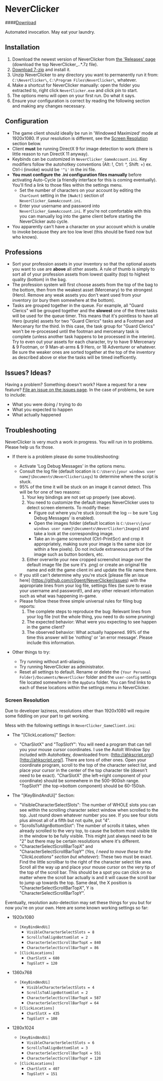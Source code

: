 # NeverClicker
####[Download](https://github.com/nsan1129/NeverClicker/releases)

Automated invocation. May eat your laundry.


## Installation
1. Download the newest version of NeverClicker from [the 'Releases' page](https://github.com/nsan1129/NeverClicker/releases) (download the top NeverClicker_*.*.*.7z file).
2. [Download 7-zip](http://www.7-zip.org/download.html) and install it. 
3. Unzip NeverClicker to any directory you want to permanently run it from: `C:\NeverClicker\`, `C:\Program Files\NeverClicker\`, whatever.
4. Make a shortcut for NeverClicker manually: open the folder you extracted to, right click `NeverClicker.exe` and click pin to start. 
5. The options menu will open on your first run. Do what it says.
6. Ensure your configuration is correct by reading the following section and making any changes necessary.


## Configuration
- The game client should ideally be run in 'Windowed Maximized' mode at 1920x1080. If your resolution is different, see the [Screen Resolution](#screen-resolution) section below.
- Client **must** be running DirectX 9 for image detection to work (there is little reason to run DirectX 11 anyway).
- Keybinds can be customized in `NeverClicker_GameAccount.ini`. Key modifiers follow the autohotkey conventions (Alt: !, Ctrl: ^, Shift: +) ex. Ctrl-i (invoke) would be `'^i'` in the ini file.  
- **You must configure the .ini configuration files manually** before activating Auto-Cycle (a friendly interface for this is coming eventually). You'll find a link to those files within the settings menu. 
    - Set the number of characters on your account by editing the `CharCount` setting in the `[NwAct]` section of `NeverClicker_GameAccount.ini`.
    - Enter your username and password into `NeverClicker_GameAccount.ini`. If you're not comfortable with this you can manually log into the game client before starting the NeverClicker auto cycle.
- You apparently can't have a character on your account which is unable to invoke because they are too low level (this should be fixed now but who knows).

## Professions
- Sort your profession assets in your inventory so that the optional assets you want to use are **above** all other assets. A rule of thumb is simply to sort all of your profession assets from lowest quality (top) to highest quality (bottom) in the bag.
- The profession system will first choose assets from the top of the bag to the bottom, then from the weakest asset (Mercenary) to the strongest (Hero). Remove any weak assets you don't want used from your inventory (or bury them somewhere at the bottom).
- Tasks are grouped together in the queue. For example, all "Guard Clerics" will be grouped together and the **slowest** one of the three tasks will be used for the queue timer. This means that it's pointless to have all Hero (purple) assets for two "Guard Clerics" tasks and a Footman and Mercenary for the third. In this case, the task group for "Guard Clerics" won't be re-processed until the footman and mercenary task is complete (unless another task happens to be processed in the interim). Try to even out your assets for each character, try to have 9 Mercenary & 9 Footman, or 9 Man-at-arms & 9 Hero, or 18 Adventurer or whatever. Be sure the weaker ones are sorted together at the top of the inventory as described above or else the tasks will be timed inefficently.


## Issues? Ideas?
Having a problem? Something doesn't work? Have a request for a new feature? [File an issue on the issues page](https://github.com/c0gent/NeverClicker/issues). In the case of problems, be sure to include:
- What you were doing / trying to do
- What you expected to happen
- What actually happened


## Troubleshooting
NeverClicker is very much a work in progress. You will run in to problems. Please help us fix those.

- If there is a problem please do some troubleshooting:
    - Activate 'Log Debug Messages' in the options menu.
    - Consult the log file (default location is `C:\Users\{your windows user name}\Documents\NeverClicker\Logs`) to determine where the script is stuck.
    - 95% of the time it will be stuck on an image it cannot detect. This will be for one of two reasons:
        1. Your key bindings are not set up properly (see above).
        2. You need to customize the default images NeverClicker uses to detect screen elements. To modify these:
            * Figure out where you're stuck (consult the log -- be sure 'Log Debug Messages' is enabled).
            * Open the images folder (default location is `C:\Users\{your windows user name}\Documents\NeverClicker\Images`) and take a look at the corresponding image.
            * Take an in-game screenshot (Ctrl-PrintScr) and crop it appropriately, making sure your image is the same size (or within a few pixels). Do not include extraneous parts of the image such as button borders, etc.
        3. Either overwrite your new cropped screenshot image over the default image file (be sure it's .png) or create an original file name and edit the game client ini and update the file name there.
    - If you still can't determine why you're stuck [please file an issue here] (https://github.com/c0gent/NeverClicker/issues) with the appropriate lines from your log file, settings files (be sure to erase your username and password!), and any other relevant information such as what was happening in-game.
    - Please follow these three simple universal rules for filing bug reports:
        1. The complete steps to reproduce the bug: Relevant lines from your log file (not the whole thing, you need to do some pruning)
        2. The expected behavior: What were you expecting to see happen in the game client?
        3. The observed behavior: What actually happened. 99% of the time this answer will be 'nothing' or 'an error message'. Please include this information.
  
- Other things to try:
	- Try running without anti-aliasing.
    - Try running NeverClicker as administrator.
    - Reset all settings to default. Rename or delete the `{Your Personal Folder}/Documents/NeverClicker` folder and the `user-config` settings file located somewhere in the `AppData` folder. You can find links to each of these locations within the settings menu in NeverClicker.
  

### Screen Resolution
Due to developer laziness, resolutions other than 1920x1080 will require some fiddling on your part to get working.

Mess with the following settings in `NeverClicker_GameClient.ini`:

- The "[ClickLocations]" Section:
    - "CharSlotX" and "TopSlotY": You will need a program that can tell you your mouse cursor coordinates. I use the AutoIt Window Spy included with Autohotkey, downloaded from: (http://ahkscript.org/)[http://ahkscript.org/]. There are tons of other ones. Open your coordinate program, scroll to the top of the character select list, and place your cursor in the center of the top character tile (doesn't need to be exact). "CharSlotX" (the left->right component of your coordinate) should be somewhere in the 500-900ish range. "TopSlotY" (the top->bottom component) should be 60-150ish.

- The "[KeyBindAndUi]" Section:
    - "VisibleCharacterSelectSlots": The number of WHOLE slots you can see within the scrolling character select window when scrolled to the top. Just round down whatever number you see. If you see four slots plus almost all of a fifth but not quite, put "4".
    - "ScrollsToAlignBottomSlot": The number of scrolls it takes, when already scrolled to the very top, to cause the bottom most visible tile in the window to be fully visible. This might just always need to be "2" but there may be certain resolutions where it's different.
    - "CharacterSelectScrollBarTopX" and "CharacterSelectScrollBarTopY" (*Yes, I need to move these to the "ClickLocations" section but whatever*): These two must be exact. Find the little scrollbar to the right of the character select tile area. Scroll all the way up and place your mouse cursor on the very tip of the top of the scroll bar. This should be a spot you can click on no matter where the scroll bar actually is and it will cause the scroll bar to jump up towards the top. Same deal, the X position is "CharacterSelectScrollBarTopX", Y is "CharacterSelectScrollBarTopY".

Eventually, resolution auto-detection may set these things for you but for now you're on your own. Here are some known working settings so far:

- 1920x1080
    - `[KeyBindAndUi]`
        - `VisibleCharacterSelectSlots = 8`
        - `ScrollsToAlignBottomSlot = 2`
        - `CharacterSelectScrollBarTopX = 840`
        - `CharacterSelectScrollBarTopY = 86`
    - `[ClickLocations]`
        - `CharSlotX = 680`
        - `TopSlotY = 120`

- 1360x768
    - `[KeyBindAndUi]`
        - `VisibleCharacterSelectSlots = 4`
        - `ScrollsToAlignBottomSlot = 2`
        - `CharacterSelectScrollBarTopX = 587`
        - `CharacterSelectScrollBarTopY = 64`
    - `[ClickLocations]`
        - `CharSlotX = 435`
        - `TopSlotY = 100`

- 1280x1024
    - `[KeyBindAndUi]`
        - `VisibleCharacterSelectSlots = 6`
        - `ScrollsToAlignBottomSlot = 3`
        - `CharacterSelectScrollBarTopX = 551`
        - `CharacterSelectScrollBarTopY = 120`
    - `[ClickLocations]`
        - `CharSlotX = 407`
        - `TopSlotY = 151`